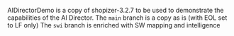 AIDirectorDemo is a copy of shopizer-3.2.7 to be used to demonstrate the capabilities of the AI Director.
The `main` branch is a copy as is (with EOL set to LF only)
The `swi` branch is enriched with SW mapping and intelligence

